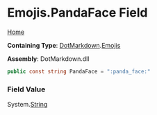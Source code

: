 # Emojis\.PandaFace Field

[Home](../../../README.md)

**Containing Type**: [DotMarkdown](../../README.md)\.[Emojis](../README.md)

**Assembly**: DotMarkdown\.dll

```csharp
public const string PandaFace = ":panda_face:"
```

### Field Value

System\.[String](https://docs.microsoft.com/en-us/dotnet/api/system.string)